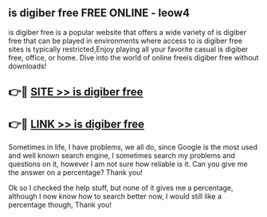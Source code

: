 ## is digiber free FREE ONLINE - leow4

is digiber free is a popular website that offers a wide variety of is digiber free that can be played in environments where access to is digiber free sites is typically restricted,Enjoy playing all your favorite casual is digiber free, office, or home. Dive into the world of online freeis digiber free without downloads!

## 👉🔴 [SITE >> is digiber free](http://news.freeplayer.one?title=is_digiber_free&ref=FRRE)

## 👉🔴 [LINK >> is digiber free](http://news.freeplayer.one?title=is_digiber_free&ref=FREE)

Sometimes in life, I have problems, we all do, since Google is the most used and well known search engine, I sometimes search my problems and questions on it, however I am not sure how reliable is it. Can you give me the answer on a percentage? Thank you!

Ok so I checked the help stuff, but none of it gives me a percentage, although I now know how to search better now, I would still like a percentage though, Thank you!